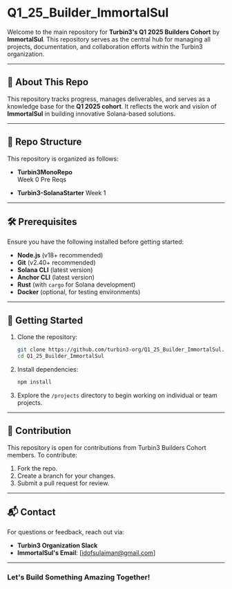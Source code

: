# Q1_25_Builder_ImmortalSul

Welcome to the main repository for **Turbin3's Q1 2025 Builders Cohort** by **ImmortalSul**. This repository serves as the central hub for managing all projects, documentation, and collaboration efforts within the Turbin3 organization.

---

## 🚀 About This Repo
This repository tracks progress, manages deliverables, and serves as a knowledge base for the **Q1 2025 cohort**. It reflects the work and vision of **ImmortalSul** in building innovative Solana-based solutions.

---

## 📂 Repo Structure

This repository is organized as follows:

- **Turbin3MonoRepo**  
  Week 0 Pre Reqs
  
- **Turbin3-SolanaStarter**
  Week 1

---

## 🛠️ Prerequisites

Ensure you have the following installed before getting started:

- **Node.js** (v18+ recommended)
- **Git** (v2.40+ recommended)
- **Solana CLI** (latest version)
- **Anchor CLI** (latest version)
- **Rust** (with `cargo` for Solana development)
- **Docker** (optional, for testing environments)

---

## 🔧 Getting Started

1. Clone the repository:
   ```bash
   git clone https://github.com/turbin3-org/Q1_25_Builder_ImmortalSul.git
   cd Q1_25_Builder_ImmortalSul
   ```

2. Install dependencies:
   ```bash
   npm install
   ```

3. Explore the `/projects` directory to begin working on individual or team projects.

---

## 🤝 Contribution

This repository is open for contributions from Turbin3 Builders Cohort members. To contribute:

1. Fork the repo.
2. Create a branch for your changes.
3. Submit a pull request for review.

---

## 📬 Contact
For questions or feedback, reach out via:

- **Turbin3 Organization Slack**
- **ImmortalSul's Email**: [idofsulaiman@gmail.com]

---

### Let's Build Something Amazing Together!
